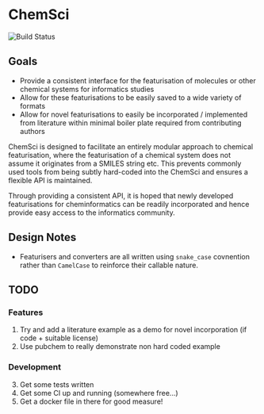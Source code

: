 # ChemSci
![Build Status](https://github.com/Bundaberg-Joey/ChemScI/workflows/ChemScI/badge.svg)

## Goals
* Provide a consistent interface for the featurisation of molecules or other chemical systems for informatics studies
* Allow for these featurisations to be easily saved to a wide variety of formats
* Allow for novel featurisations to easily be incorporated / implemented from literature within minimal boiler plate required from contributing authors

ChemSci is designed to facilitate an entirely modular approach to chemical featurisation, where the featurisation of a chemical system does not assume it originates from a SMILES string etc.
This prevents commonly used tools from being subtly hard-coded into the ChemSci and ensures a flexible API is maintained.

Through providing a consistent API, it is hoped that newly developed featurisations for cheminformatics can be readily incorporated and hence provide easy access to the informatics community.

## Design Notes
* Featurisers and converters are all written using `snake_case` covnention rather than `CamelCase` to reinforce their callable nature.  

## TODO
### Features
1. Try and add a literature example as a demo for novel incorporation (if code + suitable license)
2. Use pubchem to really demonstrate non hard coded example
### Development
3. Get some tests written
4. Get some CI up and running (somewhere free...)
5. Get a docker file in there for good measure! 